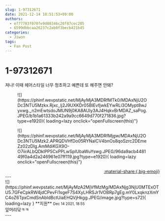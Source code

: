 ```yaml
---
slug: 1-97312671
date: 2021-12-14 18:51:53+09:00
authors:
  - e777703f070fe9d80346c20f87cec205
  - 6599dbbcaa26237c2ab0f3becb421b45
categories:
  - Jiwon
tags:
  - Fan Post
---
```


# 1-97312671

<div class="post-container" markdown="1">
<div class="content-container md-sidebar__scrollwrap" markdown="1">

져나! 이때 헤어스타일 너무 청초하고 예쁜데 또 해주면 안돼?
<figure markdown="1">
![](https://phinf.wevpstatic.net/MjAyMjA3MDRfMTk0/MDAxNjU2ODc3NTU5Mzkx.Rjxc_lj2J9UXKDr05BIEvfjwkEYwRLi3OMypt8wJyxwg._n2mEwtsdoJMUN9j0KA8AUly3AJ4HqkvBrMDAZ_saPog.JPEG/b1b1a61333b242a9a9cc6649d770f271836.jpg?type=e1920){ loading=lazy onclick="openFullscreen(this)"}
</figure>

<figure markdown="1">
![](https://phinf.wevpstatic.net/MjAyMjA3MDRfMjgw/MDAxNjU2ODc3NTU5Mzk2.APRQDVHfDo05RYNalCV4bnOs8qoSzrc2DEmeZz02zDIg.AmMdiKGX9O-O7iirALbQDklPP5CxPPLwSpIUbaWuYswg.JPEG/96da9acb448149f0a4d2a246961e07ff119.jpg?type=e1920){ loading=lazy onclick="openFullscreen(this)"}
</figure>


</div>
</div>

<div style="text-align: right;" markdown="1">
<a href="https://weverse.io/fromis9/fanpost/1-97312671" style="text-align: right;">:material-share:{.big-emoji}</a>
</div>
---

<div class="comments-container md-sidebar__scrollwrap" markdown="1">
<div class="comment" markdown="1">
<div class='id-container' markdown="1">
![](https://phinf.wevpstatic.net/MjAyMzA2MjVfMzMg/MDAxNjg3NjU0MTExOTU5.7GFeCpkRW4jdCPevFi1sgeF7S4XyLHRSJr1VOBRp7gEg.mY0LxqknzXmYC4oZ6TpxCmdSnAbldBctUiaEHQVjHkgg.JPEG/image.jpg?type=s72){ loading=lazy }
**<span class="artist">지원</span>** <small>Dec 14 2021, 18:55</small><br>
</div>
<div class='comment-body' markdown="1">
앞머리닼ㅋㅋ
</div>
</div>
</div>
---
